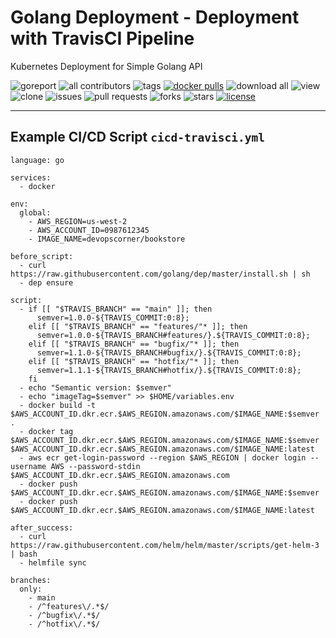 # Golang Deployment - Deployment with TravisCI Pipeline

Kubernetes Deployment for Simple Golang API

![goreport](https://goreportcard.com/badge/github.com/devopscorner/golang-deployment/src)
![all contributors](https://img.shields.io/github/contributors/devopscorner/golang-deployment)
![tags](https://img.shields.io/github/v/tag/devopscorner/golang-deployment?sort=semver)
[![docker pulls](https://img.shields.io/docker/pulls/devopscorner/bookstore.svg)](https://hub.docker.com/r/devopscorner/bookstore/)
![download all](https://img.shields.io/github/downloads/devopscorner/golang-deployment/total.svg)
![view](https://views.whatilearened.today/views/github/devopscorner/golang-deployment.svg)
![clone](https://img.shields.io/badge/dynamic/json?color=success&label=clone&query=count&url=https://github.com/devopscorner/golang-deployment/blob/master/clone.json?raw=True&logo=github)
![issues](https://img.shields.io/github/issues/devopscorner/golang-deployment)
![pull requests](https://img.shields.io/github/issues-pr/devopscorner/golang-deployment)
![forks](https://img.shields.io/github/forks/devopscorner/golang-deployment)
![stars](https://img.shields.io/github/stars/devopscorner/golang-deployment)
[![license](https://img.shields.io/github/license/devopscorner/golang-deployment)](https://img.shields.io/github/license/devopscorner/golang-deployment)

---

## Example CI/CD Script `cicd-travisci.yml`

```
language: go

services:
  - docker

env:
  global:
    - AWS_REGION=us-west-2
    - AWS_ACCOUNT_ID=0987612345
    - IMAGE_NAME=devopscorner/bookstore

before_script:
  - curl https://raw.githubusercontent.com/golang/dep/master/install.sh | sh
  - dep ensure

script:
  - if [[ "$TRAVIS_BRANCH" == "main" ]]; then
      semver=1.0.0-${TRAVIS_COMMIT:0:8};
    elif [[ "$TRAVIS_BRANCH" == "features/"* ]]; then
      semver=1.0.0-${TRAVIS_BRANCH#features/}.${TRAVIS_COMMIT:0:8};
    elif [[ "$TRAVIS_BRANCH" == "bugfix/"* ]]; then
      semver=1.1.0-${TRAVIS_BRANCH#bugfix/}.${TRAVIS_COMMIT:0:8};
    elif [[ "$TRAVIS_BRANCH" == "hotfix/"* ]]; then
      semver=1.1.1-${TRAVIS_BRANCH#hotfix/}.${TRAVIS_COMMIT:0:8};
    fi
  - echo "Semantic version: $semver"
  - echo "imageTag=$semver" >> $HOME/variables.env
  - docker build -t $AWS_ACCOUNT_ID.dkr.ecr.$AWS_REGION.amazonaws.com/$IMAGE_NAME:$semver .
  - docker tag $AWS_ACCOUNT_ID.dkr.ecr.$AWS_REGION.amazonaws.com/$IMAGE_NAME:$semver $AWS_ACCOUNT_ID.dkr.ecr.$AWS_REGION.amazonaws.com/$IMAGE_NAME:latest
  - aws ecr get-login-password --region $AWS_REGION | docker login --username AWS --password-stdin $AWS_ACCOUNT_ID.dkr.ecr.$AWS_REGION.amazonaws.com
  - docker push $AWS_ACCOUNT_ID.dkr.ecr.$AWS_REGION.amazonaws.com/$IMAGE_NAME:$semver
  - docker push $AWS_ACCOUNT_ID.dkr.ecr.$AWS_REGION.amazonaws.com/$IMAGE_NAME:latest

after_success:
  - curl https://raw.githubusercontent.com/helm/helm/master/scripts/get-helm-3 | bash
  - helmfile sync

branches:
  only:
    - main
    - /^features\/.*$/
    - /^bugfix\/.*$/
    - /^hotfix\/.*$/
```